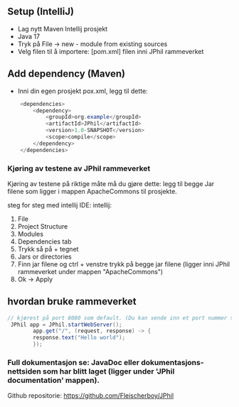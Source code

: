 ## Setup (IntelliJ)
- Lag nytt Maven Intellij prosjekt
- Java 17 
- Tryk på File -> new - module from existing sources
- Velg filen til å importere: [pom.xml] filen inni JPhil rammeverket

## Add dependency (Maven)
- Inni din egen prosjekt pox.xml, legg til dette:
````Java
    <dependencies>
        <dependency>
            <groupId>org.example</groupId>
            <artifactId>JPhil</artifactId>
            <version>1.0-SNAPSHOT</version>
            <scope>compile</scope>
        </dependency>
    </dependencies>
````


### Kjøring av testene av JPhil rammeverket
Kjøring av testene på riktige måte må du gjøre dette:
legg til begge Jar filene som ligger i mappen ApacheCommons til prosjekte.

steg for steg med intellij IDE:
intellij:
1. File
2. Project Structure 
3. Modules 
4. Dependencies tab
5. Trykk så på + tegnet
6. Jars or directories
7. Finn jar filene og ctrl + venstre trykk på begge jar filene (ligger inni JPhil rammeverket under mappen "ApacheCommons")
8. Ok -> Apply

## hvordan bruke rammeverket


````Java
// kjørest på port 8080 som default. (Du kan sende inn et port nummer som parameter hvis du har lyst til å bytte)
 JPhil app = JPhil.startWebServer();
        app.get("/", (request, response) -> {
        response.text("Hello world");
        });

````
### Full dokumentasjon se: JavaDoc eller dokumentasjons-nettsiden som har blitt laget (ligger under 'JPhil documentation' mappen).

Github repositorie: https://github.com/Fleischerboy/JPhil

